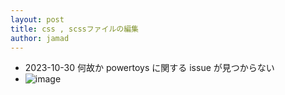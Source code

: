 ```yaml
---
layout: post
title: css , scssファイルの編集
author: jamad
---
```


<link rel="stylesheet" type="text/css" href="/assets/css/styles.css">

* 2023-10-30  何故か powertoys に関する issue が見つからない
* ![image](https://github.com/jamad/jamad.github.io/assets/949913/a949f964-48e6-43ba-9b64-9011594dbd35)
